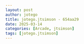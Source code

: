 ```yaml
---
layout: post
author: jotego
title: jotego.jtsimson - 654aa29
date: 2025-03-14
categories: [Arcade, jtsimson]
tags: [jotego.jtsimson]
---
```


